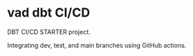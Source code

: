 # vad dbt CI/CD 
DBT CI/CD STARTER project.

Integrating dev, test, and main branches using GitHub actions.
